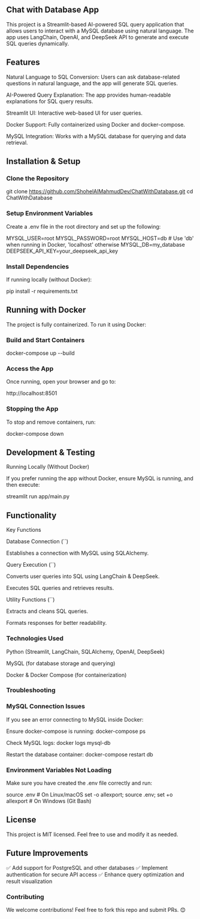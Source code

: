 ## Chat with Database App

This project is a Streamlit-based AI-powered SQL query application that allows users to interact with a MySQL database using natural language. The app uses LangChain, OpenAI, and DeepSeek API to generate and execute SQL queries dynamically.

## Features

Natural Language to SQL Conversion: Users can ask database-related questions in natural language, and the app will generate SQL queries.

AI-Powered Query Explanation: The app provides human-readable explanations for SQL query results.

Streamlit UI: Interactive web-based UI for user queries.

Docker Support: Fully containerized using Docker and docker-compose.

MySQL Integration: Works with a MySQL database for querying and data retrieval.


## Installation & Setup

### Clone the Repository

git clone https://github.com/ShohelAlMahmudDev/ChatWithDatabase.git
cd ChatWithDatabase

### Setup Environment Variables

Create a .env file in the root directory and set up the following:

MYSQL_USER=root
MYSQL_PASSWORD=root
MYSQL_HOST=db  # Use 'db' when running in Docker, 'localhost' otherwise
MYSQL_DB=my_database
DEEPSEEK_API_KEY=your_deepseek_api_key

### Install Dependencies

If running locally (without Docker):

pip install -r requirements.txt

## Running with Docker

The project is fully containerized. To run it using Docker:

### Build and Start Containers

docker-compose up --build

### Access the App

Once running, open your browser and go to:

http://localhost:8501

### Stopping the App

To stop and remove containers, run:

docker-compose down

## Development & Testing

Running Locally (Without Docker)

If you prefer running the app without Docker, ensure MySQL is running, and then execute:

streamlit run app/main.py

## Functionality

Key Functions

Database Connection (``)

Establishes a connection with MySQL using SQLAlchemy.

Query Execution (``)

Converts user queries into SQL using LangChain & DeepSeek.

Executes SQL queries and retrieves results.

Utility Functions (``)

Extracts and cleans SQL queries.

Formats responses for better readability.

### Technologies Used

Python (Streamlit, LangChain, SQLAlchemy, OpenAI, DeepSeek)

MySQL (for database storage and querying)

Docker & Docker Compose (for containerization)

### Troubleshooting

### MySQL Connection Issues

If you see an error connecting to MySQL inside Docker:

Ensure docker-compose is running: docker-compose ps

Check MySQL logs: docker logs mysql-db

Restart the database container: docker-compose restart db

### Environment Variables Not Loading

Make sure you have created the .env file correctly and run:

source .env  # On Linux/macOS
set -o allexport; source .env; set +o allexport  # On Windows (Git Bash)

## License

This project is MIT licensed. Feel free to use and modify it as needed.

## Future Improvements

✅ Add support for PostgreSQL and other databases ✅ Implement authentication for secure API access ✅ Enhance query optimization and result visualization

### Contributing

We welcome contributions! Feel free to fork this repo and submit PRs. 😊

